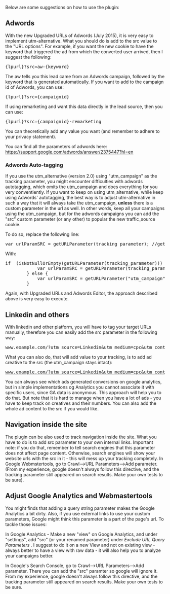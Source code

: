 Below are some suggestions on how to use the plugin:

<h2>Adwords</h2>
With the new Upgraded URLs of Adwords (July 2015), it is very easy to implement utm-alternative. What you should do is add to the src value to the "URL options". For example, if you want the new cookie to have the keyword that triggered the ad from which the converted user arrived, then I suggest the following: 
<pre>{lpurl}?src=aw-{keyword}</pre> The aw tells you this lead came from an Adwords campaign, followed by the keyword that is generated automatically.
If you want to add to the campaign id of Adwords, you can use: <pre>{lpurl}?src={campaignid}</pre> If using remarketing and want this data directly in the lead source, then you can use: <pre>{lpurl}?src={campaignid}-remarketing</pre>You can theoretically add any value you want (and remember to adhere to your privacy statement).

You can find all the parameters of adwords here: https://support.google.com/adwords/answer/2375447?hl=en

<h3>Adwords Auto-tagging</h3>
If you use the utm_alternative (version 2.0) using "utm_campaign" as the tracking parameter, you might encounter difficulties with adwords autotagging, which omits the utm_campaign and does everything for you very conventiently. If you want to keep on using utm_alternative, while keep using Adwords' autotagging, the best way is to adjust utm-alternative in such a way that it will always take the utm_campaign, <b>unless</b> there is a custom parameter in the url as well. In other words, keep all your campaigns using the utm_campaign, but for the adwords campaigns you can add the "src" custom parameter (or any other) to popular the new traffic_source cookie. 

To do so, replace the following line: 

<pre>var urlParamSRC = getURLParameter(tracking_parameter); //get value of the query string parameter (if any)</pre>

With:
<pre>
if  (isNotNullOrEmpty(getURLParameter(tracking_parameter))) {
			var urlParamSRC = getURLParameter(tracking_parameter); //get value of traffic source query string parameter
		} else {
			var urlParamSRC = getURLParameter("utm_campaign"); //get value of utm_campaign query string parameter (if any)
		}
</pre>

Again, with Upgraded URLs and Adwords Editor, the approach described above is very easy to execute. 

<h2>Linkedin and others</h2>
With linkedin and other platform, you will have to tag your target URLs manually, therefore you can easily add the src parameter in the following way:<pre>www.example.com/?utm_source=Linkedin&utm_medium=cpc&utm_content=XXX&utm_campaign=YOURCAMPAIGN&src=YOURCAMPAIGN</pre>

What you can also do, that will add value to your tracking, is to add ad creative to the src (the utm_campaign stays intact):<pre>www.example.com/?utm_source=Linkedin&utm_medium=cpc&utm_content=XXX&utm_campaign=YOURCAMPAIGN&src=YOURCAMPAIGN<b>-01</b></pre>
You can always see which ads generated conversions on google analytics, but in simple implementations og Analytics you cannot associate it with specific users, since GA data is anonymous. This approach will help you to do that. But note that it is hard to manage when you have a lot of ads - you have to keep track on creatives and their numbers. You can also add the whole ad content to the src if you would like. 

<h2>Navigation inside the site</h2>
The plugin can be also used to track navigation inside the site. What you have to do is to add src parameter to your own internal links. Important note: if you do that, remember to tell search engines that this parameter does not affect page content. Otherwise, search engines will show your website urls with the src in it - this will mess up your tracking completely. In Google Webmstertools, go to Crawl-->URL Parameters-->Add parameter. (From my experience, google doesn't always follow this directive, and the tracking parameter still appeared on search results. Make your own tests to be sure). 

<h2>Adjust Google Analytics and Webmastertools</h2>
You might finds that adding a query string parameter makes the Google Analytics a bit dirty. Also, if you use external links to use your custom parameters, Google might think this parameter is a part of the page's url.
To tackle those issues: <br />

In Google Analytics - Make a new "view" on Google Analytics, and under "settings", add "src" (or your renamed parameter) under <i>Exclude URL Query Parameters </i>. I suggest to do it on a new View and not on existing view - always better to have a view with raw data - it will also help you to analyze your campaigns better. 

In Google's Search Console, go to Crawl-->URL Parameters-->Add parameter. There you can add the "src" paramter so google will ignore it. From my experience, google doesn't always follow this directive, and the tracking parameter still appeared on search results. Make your own tests to be sure.
